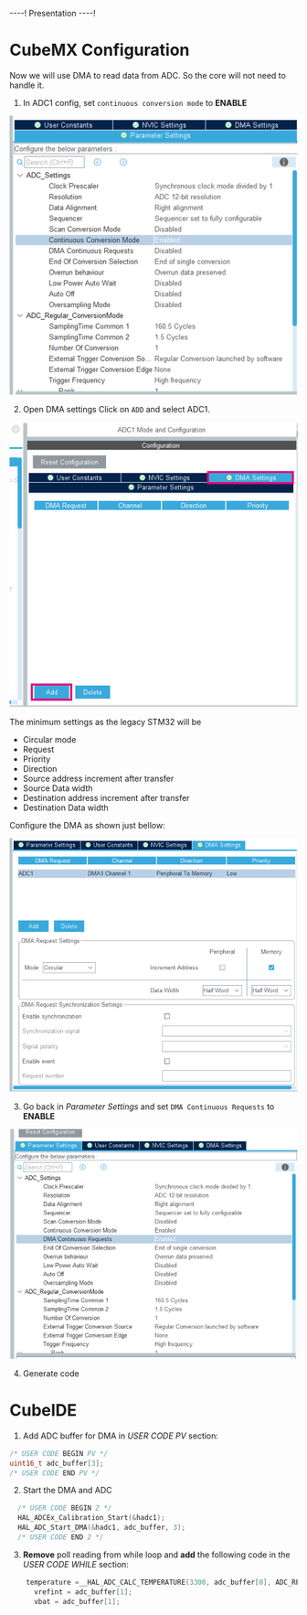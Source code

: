 ----!
Presentation
----!
# CubeMX Configuration

Now we will use DMA to read data from ADC. So the core will not need to handle it.

1. In ADC1 config, set `continuous conversion mode` to **ENABLE**

![alt text](./img/cubemx2.png)

2. Open DMA settings Click on `ADD` and select ADC1.

![alt text](./img/cubemx3.png)

The minimum settings as the legacy STM32 will be

- Circular mode
- Request
- Priority
- Direction
- Source address increment after transfer
- Source Data width
- Destination address increment after transfer
- Destination Data width

Configure the DMA as shown just bellow:

![alt text](./img/cubemx4.png)

3. Go back in *Parameter Settings* and set `DMA Continuous Requests` to **ENABLE**

![alt text](./img/cubemx5.png)

4. Generate code

# CubeIDE

1. Add ADC buffer for DMA in *USER CODE PV* section:

```c
/* USER CODE BEGIN PV */
uint16_t adc_buffer[3];
/* USER CODE END PV */
```

2. Start the DMA and ADC

```c
  /* USER CODE BEGIN 2 */
  HAL_ADCEx_Calibration_Start(&hadc1);
  HAL_ADC_Start_DMA(&hadc1, adc_buffer, 3);
  /* USER CODE END 2 */
```

3. **Remove** poll reading from while loop and **add** the following code in the *USER CODE WHILE* section:

```c
    temperature =__HAL_ADC_CALC_TEMPERATURE(3300, adc_buffer[0], ADC_RESOLUTION_12B);
	  vrefint = adc_buffer[1];
	  vbat = adc_buffer[1];
```
